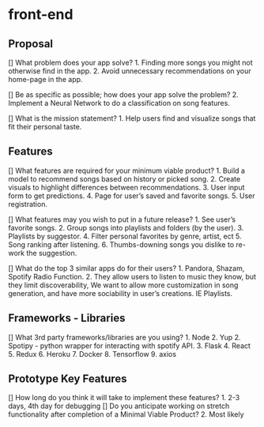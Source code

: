 # front-end

## Proposal

[] What problem does your app solve?
    1. Finding more songs you might not otherwise find in the app. 
    2. Avoid unnecessary recommendations on your home-page in the app.

[] Be as specific as possible; how does your app solve the problem?
    2. Implement a Neural Network to do a classification on song features.

[] What is the mission statement?
    1. Help users find and visualize songs that fit their personal taste.

## Features

[] What features are required for your minimum viable product?
    1. Build a model to recommend songs based on history or picked song.
    2. Create visuals to highlight differences between recommendations.
    3. User input form to get predictions.
    4. Page for user’s saved and favorite songs.
    5. User registration.

[] What features may you wish to put in a future release?
    1. See user’s favorite songs.
    2. Group songs into playlists and folders (by the user).
    3. Playlists by suggestor.
    4. Filter personal favorites by genre, artist, ect
    5. Song ranking after listening.
    6. Thumbs-downing songs you dislike to re-work the suggestion.

[] What do the top 3 similar apps do for their users?
    1. Pandora, Shazam, Spotify Radio Function. 
    2. They allow users to listen to music they know, but they limit discoverability, We want to allow more customization in song generation, and have    more sociability in user’s creations. IE Playlists.

## Frameworks - Libraries

[] What 3rd party frameworks/libraries are you using?
    1. Node
    2. Yup
    2. Spotipy  - python wrapper for interacting with spotify API.
    3. Flask
    4. React 
    5. Redux
    6. Heroku
    7. Docker
    8. Tensorflow
    9. axios

## Prototype Key Features

[] How long do you think it will take to implement these features?
    1. 2-3 days, 4th day for debugging
[] Do you anticipate working on stretch functionality after completion of a Minimal Viable Product?
    2. Most likely
